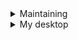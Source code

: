 <details>
<summary>  Maintaining </summary>


Project | Repository
--- | ---
[materialyoucolor-python](https://github.com/T-Dynamos/materialyoucolor-python) | [@T-Dynamos](https://github.com/T-Dynamos)
[materialsymbols-python](https://github.com/T-Dynamos/materialsymbols-python) | [@T-Dynamos](https://github.com/T-Dynamos)
[KivyMD](https://github.com/kivymd/kivymd) | [@KivyMD](https://github.com/kivymd)

</details>

<details>
<summary>  My desktop </summary>

![image](https://github.com/user-attachments/assets/1e418fd7-6757-4668-9fe2-2eff4b19c734)
</details>
